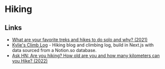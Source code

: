 # Hiking

## Links

- [What are your favorite treks and hikes to do solo and why? (2021)](https://www.reddit.com/r/solotravel/comments/m16pyc/what_are_your_favorite_treks_and_hikes_to_do_solo/)
- [Kylie's Climb Log](https://github.com/kale-stew/climb-log) - Hiking blog and climbing log, build in Next.js with data sourced from a Notion.so database.
- [Ask HN: Are you hiking? How old are you and how many kilometers can you Hike? (2022)](https://news.ycombinator.com/item?id=32044296)
